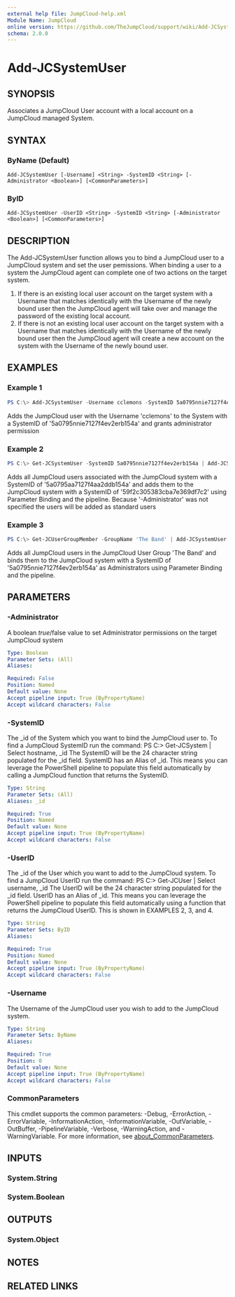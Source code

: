 ```yaml
---
external help file: JumpCloud-help.xml
Module Name: JumpCloud
online version: https://github.com/TheJumpCloud/support/wiki/Add-JCSystemUser
schema: 2.0.0
---
```


# Add-JCSystemUser

## SYNOPSIS
Associates a JumpCloud User account with a local account on a JumpCloud managed System.

## SYNTAX

### ByName (Default)
```
Add-JCSystemUser [-Username] <String> -SystemID <String> [-Administrator <Boolean>] [<CommonParameters>]
```

### ByID
```
Add-JCSystemUser -UserID <String> -SystemID <String> [-Administrator <Boolean>] [<CommonParameters>]
```

## DESCRIPTION
The Add-JCSystemUser function allows you to bind a JumpCloud user to a JumpCloud system and set the user pemissions. When binding a user to a system the JumpCloud agent can complete one of two actions on the target system.
1. If there is an existing local user account on the target system with a Username that matches identically with the Username of the newly bound user then the JumpCloud agent will take over and manage the password of the existing local account.
1. If there is not an existing local user account on the target system with a Username that matches identically with the Username of the newly bound user then the JumpCloud agent will create a new account on the system with the Username of the newly bound user.

## EXAMPLES

### Example 1
```powershell
PS C:\> Add-JCSystemUser -Username cclemons -SystemID 5a0795nnie7127f4ev2erb154a -Administrator $True
```

Adds the JumpCloud user with the Username 'cclemons' to the System with a SystemID of '5a0795nnie7127f4ev2erb154a' and grants administrator permission

### Example 2
```powershell
PS C:\> Get-JCSystemUser -SystemID 5a0795nnie7127f4ev2erb154a | Add-JCSystemUser -SystemID 59f2c305383cba7e369df7c2
```

Adds all JumpCloud users associated with the JumpCloud system with a SystemID of '5a0795aa7127f4aa2ddb154a' and adds them to the JumpCloud system with a SystemID of '59f2c305383cba7e369df7c2' using Parameter Binding and the pipeline. Because '-Administrator' was not specified the users will be added as standard users
### Example 3
```powershell
PS C:\> Get-JCUserGroupMember -GroupName 'The Band' | Add-JCSystemUser -SystemID 5a0795nnie7127f4ev2erb154a -Administrator $True
```

Adds all JumpCloud users in the JumpCloud User Group 'The Band' and binds them to the JumpCloud system with a SystemID of '5a0795nnie7127f4ev2erb154a' as Administrators using Parameter Binding and the pipeline.

## PARAMETERS

### -Administrator
A boolean $true/$false value to set Administrator permissions on the target JumpCloud system

```yaml
Type: Boolean
Parameter Sets: (All)
Aliases:

Required: False
Position: Named
Default value: None
Accept pipeline input: True (ByPropertyName)
Accept wildcard characters: False
```

### -SystemID
The _id of the System which you want to bind the JumpCloud user to.
To find a JumpCloud SystemID run the command:
PS C:\> Get-JCSystem | Select hostname, _id
The SystemID will be the 24 character string populated for the _id field.
SystemID has an Alias of _id. This means you can leverage the PowerShell pipeline to populate this field automatically by calling a JumpCloud function that returns the SystemID.

```yaml
Type: String
Parameter Sets: (All)
Aliases: _id

Required: True
Position: Named
Default value: None
Accept pipeline input: True (ByPropertyName)
Accept wildcard characters: False
```

### -UserID
The _id of the User which you want to add to the JumpCloud system.
To find a JumpCloud UserID run the command:
PS C:\> Get-JCUser | Select username, _id
The UserID will be the 24 character string populated for the _id field.
UserID has an Alias of _id. This means you can leverage the PowerShell pipeline to populate this field automatically using a function that returns the JumpCloud UserID. This is shown in EXAMPLES 2, 3, and 4.

```yaml
Type: String
Parameter Sets: ByID
Aliases:

Required: True
Position: Named
Default value: None
Accept pipeline input: True (ByPropertyName)
Accept wildcard characters: False
```

### -Username
The Username of the JumpCloud user you wish to add to the JumpCloud system.

```yaml
Type: String
Parameter Sets: ByName
Aliases:

Required: True
Position: 0
Default value: None
Accept pipeline input: True (ByPropertyName)
Accept wildcard characters: False
```

### CommonParameters
This cmdlet supports the common parameters: -Debug, -ErrorAction, -ErrorVariable, -InformationAction, -InformationVariable, -OutVariable, -OutBuffer, -PipelineVariable, -Verbose, -WarningAction, and -WarningVariable. For more information, see [about_CommonParameters](http://go.microsoft.com/fwlink/?LinkID=113216).

## INPUTS

### System.String
### System.Boolean
## OUTPUTS

### System.Object
## NOTES

## RELATED LINKS
